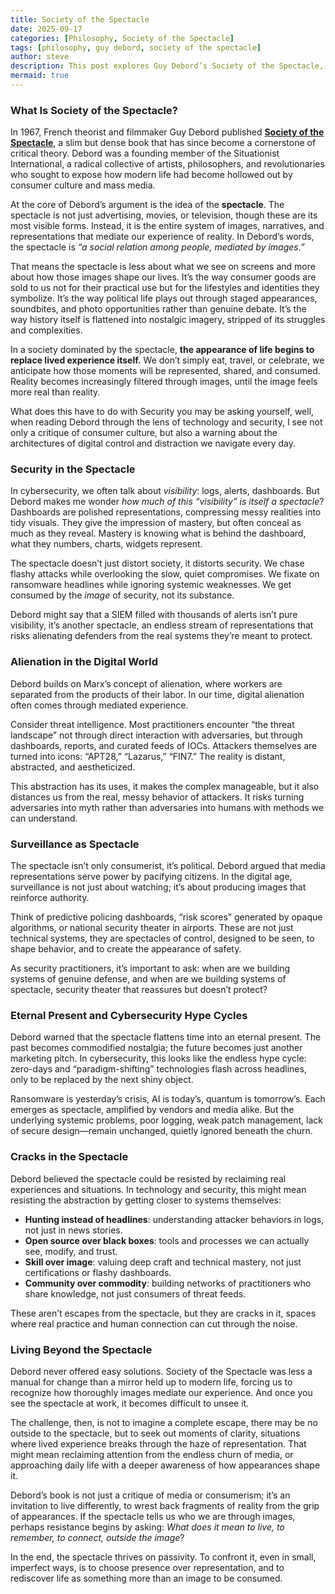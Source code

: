 ```yaml
---
title: Society of the Spectacle
date: 2025-09-17
categories: [Philosophy, Society of the Spectacle]
tags: [philosophy, guy debord, society of the spectacle]
author: steve
description: This post explores Guy Debord’s Society of the Spectacle, a 1967 work of critical theory that examines how modern life is increasingly mediated by images and appearances. It introduces Debord and the concept of the spectacle, reflects on its philosophical implications, and connects these ideas to technology and security; asking how much of what we see in digital culture, surveillance, and cybersecurity is reality, and how much is spectacle.
mermaid: true
---
```


### What Is Society of the Spectacle?
In 1967, French theorist and filmmaker Guy Debord published <a href="https://en.wikipedia.org/wiki/The_Society_of_the_Spectacle">**Society of the Spectacle**</a>, a slim but dense book that has since become a cornerstone of critical theory. Debord was a founding member of the Situationist International, a radical collective of artists, philosophers, and revolutionaries who sought to expose how modern life had become hollowed out by consumer culture and mass media.

At the core of Debord’s argument is the idea of the **spectacle**. The spectacle is not just advertising, movies, or television, though these are its most visible forms. Instead, it is the entire system of images, narratives, and representations that mediate our experience of reality. In Debord’s words, the spectacle is *“a social relation among people, mediated by images.”*

That means the spectacle is less about what we see on screens and more about how those images shape our lives. It’s the way consumer goods are sold to us not for their practical use but for the lifestyles and identities they symbolize. It’s the way political life plays out through staged appearances, soundbites, and photo opportunities rather than genuine debate. It’s the way history itself is flattened into nostalgic imagery, stripped of its struggles and complexities.

In a society dominated by the spectacle, **the appearance of life begins to replace lived experience itself.** We don’t simply eat, travel, or celebrate, we anticipate how those moments will be represented, shared, and consumed. Reality becomes increasingly filtered through images, until the image feels more real than reality.

What does this have to do with Security you may be asking yourself, well, when reading Debord through the lens of technology and security, I see not only a critique of consumer culture, but also a warning about the architectures of digital control and distraction we navigate every day.

### Security in the Spectacle
In cybersecurity, we often talk about *visibility*: logs, alerts, dashboards. But Debord makes me wonder *how much of this “visibility” is itself a spectacle*? Dashboards are polished representations, compressing messy realities into tidy visuals. They give the impression of mastery, but often conceal as much as they reveal. Mastery is knowing what is behind the dashboard, what they numbers, charts, widgets represent.

The spectacle doesn’t just distort society, it distorts security. We chase flashy attacks while overlooking the slow, quiet compromises. We fixate on ransomware headlines while ignoring systemic weaknesses. We get consumed by the *image* of security, not its substance.

Debord might say that a SIEM filled with thousands of alerts isn’t pure visibility, it’s another spectacle, an endless stream of representations that risks alienating defenders from the real systems they’re meant to protect.

### Alienation in the Digital World
Debord builds on Marx’s concept of alienation, where workers are separated from the products of their labor. In our time, digital alienation often comes through mediated experience.

Consider threat intelligence. Most practitioners encounter “the threat landscape” not through direct interaction with adversaries, but through dashboards, reports, and curated feeds of IOCs. Attackers themselves are turned into icons: “APT28,” “Lazarus,” “FIN7.” The reality is distant, abstracted, and aestheticized.

This abstraction has its uses, it makes the complex manageable, but it also distances us from the real, messy behavior of attackers. It risks turning adversaries into myth rather than adversaries into humans with methods we can understand.

### Surveillance as Spectacle
The spectacle isn’t only consumerist, it’s political. Debord argued that media representations serve power by pacifying citizens. In the digital age, surveillance is not just about watching; it’s about producing images that reinforce authority.

Think of predictive policing dashboards, “risk scores” generated by opaque algorithms, or national security theater in airports. These are not just technical systems, they are spectacles of control, designed to be seen, to shape behavior, and to create the appearance of safety.

As security practitioners, it’s important to ask: when are we building systems of genuine defense, and when are we building systems of spectacle, security theater that reassures but doesn’t protect?

### Eternal Present and Cybersecurity Hype Cycles
Debord warned that the spectacle flattens time into an eternal present. The past becomes commodified nostalgia; the future becomes just another marketing pitch. In cybersecurity, this looks like the endless hype cycle: zero-days and “paradigm-shifting” technologies flash across headlines, only to be replaced by the next shiny object.

Ransomware is yesterday’s crisis, AI is today’s, quantum is tomorrow’s. Each emerges as spectacle, amplified by vendors and media alike. But the underlying systemic problems, poor logging, weak patch management, lack of secure design—remain unchanged, quietly ignored beneath the churn.

### Cracks in the Spectacle
Debord believed the spectacle could be resisted by reclaiming real experiences and situations. In technology and security, this might mean resisting the abstraction by getting closer to systems themselves:

- **Hunting instead of headlines**: understanding attacker behaviors in logs, not just in news stories.
- **Open source over black boxes**: tools and processes we can actually see, modify, and trust.
- **Skill over image**: valuing deep craft and technical mastery, not just certifications or flashy dashboards.
- **Community over commodity**: building networks of practitioners who share knowledge, not just consumers of threat feeds.

These aren’t escapes from the spectacle, but they are cracks in it, spaces where real practice and human connection can cut through the noise.

### Living Beyond the Spectacle
Debord never offered easy solutions. Society of the Spectacle was less a manual for change than a mirror held up to modern life, forcing us to recognize how thoroughly images mediate our experience. And once you see the spectacle at work, it becomes difficult to unsee it.

The challenge, then, is not to imagine a complete escape, there may be no outside to the spectacle, but to seek out moments of clarity, situations where lived experience breaks through the haze of representation. That might mean reclaiming attention from the endless churn of media, or approaching daily life with a deeper awareness of how appearances shape it.

Debord’s book is not just a critique of media or consumerism; it’s an invitation to live differently, to wrest back fragments of reality from the grip of appearances. If the spectacle tells us who we are through images, perhaps resistance begins by asking: *What does it mean to live, to remember, to connect, outside the image*?

In the end, the spectacle thrives on passivity. To confront it, even in small, imperfect ways, is to choose presence over representation, and to rediscover life as something more than an image to be consumed.